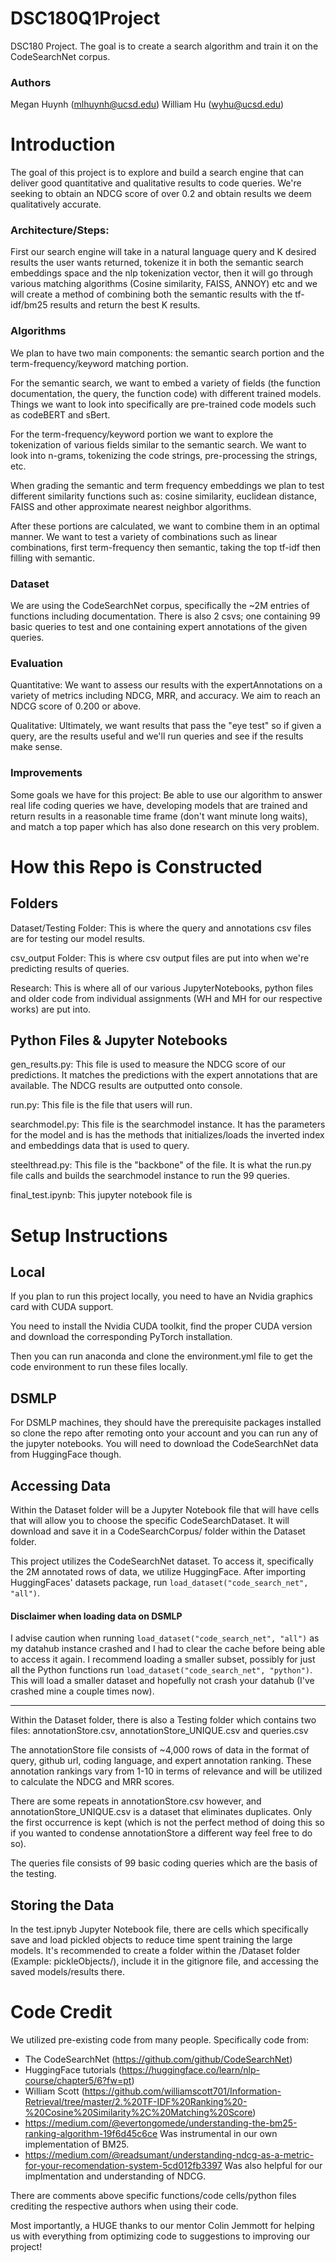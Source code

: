 # DSC180Q1Project
DSC180 Project. The goal is to create a search algorithm and train it on the CodeSearchNet corpus. 

### Authors
Megan Huynh (mlhuynh@ucsd.edu)
William Hu (wyhu@ucsd.edu)

# Introduction

The goal of this project is to explore and build a search engine that can deliver good quantitative and qualitative results to code queries. We're seeking to obtain an NDCG score of over 0.2 and obtain results we deem qualitatively accurate.

### Architecture/Steps:
First our search engine will take in a natural language query and K desired results the user wants returned, tokenize it in both the semantic search embeddings space and the nlp tokenization vector, then it will go through various
matching algorithms (Cosine similarity, FAISS, ANNOY) etc and we will create a method of combining both the semantic results with the tf-idf/bm25 results and return the best K results.

### Algorithms
We plan to have two main components: the semantic search portion and the term-frequency/keyword matching portion.

For the semantic search, we want to embed a variety of fields (the function documentation, the query, the function code) with different trained models. Things we want to look into specifically are pre-trained code models such as codeBERT and sBert. 

For the term-frequency/keyword portion we want to explore the tokenization of various fields similar to the semantic search. We want to look into n-grams, tokenizing the code strings, pre-processing the strings, etc. 

When grading the semantic and term frequency embeddings we plan to test different similarity functions such as: cosine similarity, euclidean distance, FAISS and other approximate nearest neighbor algorithms. 

After these portions are calculated, we want to combine them in an optimal manner. We want to test a variety of combinations such as linear combinations, first term-frequency then semantic, taking the top tf-idf then filling with semantic.

### Dataset
We are using the CodeSearchNet corpus, specifically the ~2M entries of functions including documentation. There is also 2 csvs; one containing 99 basic queries to test and one containing expert annotations of the given queries.

### Evaluation
Quantitative: We want to assess our results with the expertAnnotations on a variety of metrics including NDCG, MRR, and accuracy. We aim to reach an NDCG score of 0.200 or above.

Qualitative: Ultimately, we want results that pass the "eye test" so if given a query, are the results useful and we'll run queries and see if the results make sense.

### Improvements
Some goals we have for this project: Be able to use our algorithm to answer real life coding queries we have, developing models that are trained and return results in a reasonable time frame (don't want minute long waits), and match a top paper which has also done research on this very problem.

# How this Repo is Constructed 

## Folders

Dataset/Testing Folder: This is where the query and annotations csv files are for testing our model results.

csv_output Folder: This is where csv output files are put into when we're predicting results of queries.

Research: This is where all of our various JupyterNotebooks, python files and older code from individual assignments (WH and MH for our respective works) are put into.

## Python Files & Jupyter Notebooks

gen_results.py: This file is used to measure the NDCG score of our predictions. It matches the predictions with the expert annotations that are available. The NDCG results
are outputted onto console.

run.py: This file is the file that users will run.

searchmodel.py: This file is the searchmodel instance. It has the parameters for the model and is has the methods that initializes/loads the inverted index and embeddings data that is used
to query.

steelthread.py: This file is the "backbone" of the file. It is what the run.py file calls and builds the searchmodel instance to run the 99 queries.

final_test.ipynb: This jupyter notebook file is 

# Setup Instructions

## Local

If you plan to run this project locally, you need to have an Nvidia graphics card with CUDA support. 

You need to install the Nvidia CUDA toolkit, find the proper CUDA version and download the corresponding PyTorch installation.

Then you can run anaconda and clone the environment.yml file to get the code environment to run these files locally.

## DSMLP

For DSMLP machines, they should have the prerequisite packages installed so clone the repo after remoting onto your account and you can run any of the jupyter notebooks. 
You will need to download the CodeSearchNet data from HuggingFace though. 

## Accessing Data

Within the Dataset folder will be a Jupyter Notebook file that will have cells that will allow you to choose the specific CodeSearchDataset. It will download and save it in a CodeSearchCorpus/ folder within the Dataset folder. 

This project utilizes the CodeSearchNet dataset. To access it, specifically the 2M annotated rows of data, we utilize HuggingFace. After importing HuggingFaces' datasets package, run ```load_dataset("code_search_net", "all")```. 

#### Disclaimer when loading data on DSMLP
I advise caution when running ```load_dataset("code_search_net", "all")``` as my datahub instance crashed and I had to clear the cache before being able to access it again. I recommend loading a smaller subset, possibly for just all the Python functions run 
```load_dataset("code_search_net", "python")```. This will load a smaller dataset and hopefully not crash your datahub (I've crashed mine a couple times now).

*** 
Within the Dataset folder, there is also a Testing folder which contains two files: annotationStore.csv, annotationStore_UNIQUE.csv and queries.csv

The annotationStore file consists of ~4,000 rows of data in the format of query, github url, coding language, and expert annotation ranking. These annotation rankings vary from 1-10 in terms of relevance and will be utilized to calculate the NDCG and MRR scores. 

There are some repeats in annotationStore.csv however, and annotationStore_UNIQUE.csv is a dataset that eliminates duplicates. Only the first occurrence is kept (which is not the perfect method of doing this  so if you wanted to condense annotationStore a different way feel free to do so).

The queries file consists of 99 basic coding queries which are the basis of the testing. 

## Storing the Data

In the test.ipnyb Jupyter Notebook file, there are cells which specifically save and load pickled objects to reduce time spent training the large models. It's recommended to create a folder within the /Dataset folder (Example: pickleObjects/), include it in the gitignore file, and accessing the saved models/results there. 

# Code Credit

We utilized pre-existing code from many people. Specifically code from: 
* The CodeSearchNet (https://github.com/github/CodeSearchNet) 
* HuggingFace tutorials (https://huggingface.co/learn/nlp-course/chapter5/6?fw=pt)
* William Scott (https://github.com/williamscott701/Information-Retrieval/tree/master/2.%20TF-IDF%20Ranking%20-%20Cosine%20Similarity%2C%20Matching%20Score)
* https://medium.com/@evertongomede/understanding-the-bm25-ranking-algorithm-19f6d45c6ce Was instrumental in our own implementation of BM25.
* https://medium.com/@readsumant/understanding-ndcg-as-a-metric-for-your-recomendation-system-5cd012fb3397 Was also helpful for our implmentation and understanding of NDCG.

There are comments above specific functions/code cells/python files crediting the respective authors when using their code. 

Most importantly, a HUGE thanks to our mentor Colin Jemmott for helping us with everything from optimizing code to suggestions to improving our project!

